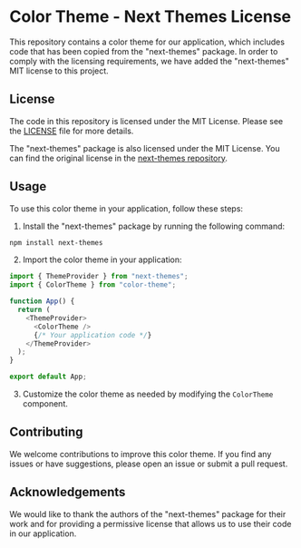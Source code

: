 # Color Theme - Next Themes License

This repository contains a color theme for our application, which includes code that has been copied from the "next-themes" package. In order to comply with the licensing requirements, we have added the "next-themes" MIT license to this project.

## License

The code in this repository is licensed under the MIT License. Please see the [LICENSE](./LICENSE) file for more details.

The "next-themes" package is also licensed under the MIT License. You can find the original license in the [next-themes repository](https://github.com/pacocoursey/next-themes).

## Usage

To use this color theme in your application, follow these steps:

1. Install the "next-themes" package by running the following command:

```bash
npm install next-themes
```

2. Import the color theme in your application:

```javascript
import { ThemeProvider } from "next-themes";
import { ColorTheme } from "color-theme";

function App() {
  return (
    <ThemeProvider>
      <ColorTheme />
      {/* Your application code */}
    </ThemeProvider>
  );
}

export default App;
```

3. Customize the color theme as needed by modifying the `ColorTheme` component.

## Contributing

We welcome contributions to improve this color theme. If you find any issues or have suggestions, please open an issue or submit a pull request.

## Acknowledgements

We would like to thank the authors of the "next-themes" package for their work and for providing a permissive license that allows us to use their code in our application.
